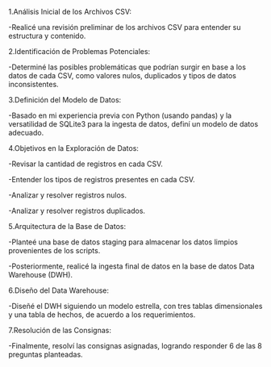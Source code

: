 1.Análisis Inicial de los Archivos CSV: 													

  -Realicé una revisión preliminar de los archivos CSV para entender su estructura y contenido.

2.Identificación de Problemas Potenciales:

  -Determiné las posibles problemáticas que podrían surgir en base a los datos de cada CSV, como valores nulos, duplicados y tipos de datos inconsistentes.

3.Definición del Modelo de Datos:

  -Basado en mi experiencia previa con Python (usando pandas) y la versatilidad de SQLite3 para la ingesta de datos, definí un modelo de datos adecuado.

4.Objetivos en la Exploración de Datos:

  -Revisar la cantidad de registros en cada CSV.

  -Entender los tipos de registros presentes en cada CSV.

  -Analizar y resolver registros nulos.
  
  -Analizar y resolver registros duplicados.

5.Arquitectura de la Base de Datos:

  -Planteé una base de datos staging para almacenar los datos limpios provenientes de los scripts.
  
  -Posteriormente, realicé la ingesta final de datos en la base de datos Data Warehouse (DWH).

6.Diseño del Data Warehouse:

  -Diseñé el DWH siguiendo un modelo estrella, con tres tablas dimensionales y una tabla de hechos, de acuerdo a los requerimientos.

7.Resolución de las Consignas:
  
  -Finalmente, resolví las consignas asignadas, logrando responder 6 de las 8 preguntas planteadas.
